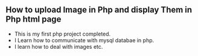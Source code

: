 ## How to upload Image in Php and display Them in Php html page 

- This is my first php project completed.
- I Learn how to communicate with mysql databae in php.
- I learn how to deal with images etc. 